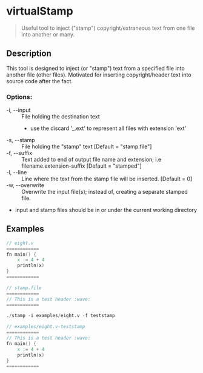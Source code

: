 # virtualStamp
> Useful tool to inject ("stamp") copyright/extraneous text from one file into another or many.

## Description
This tool is designed to inject (or "stamp") text from a specified file into another file (other files).
Motivated for inserting copyright/header text into source code after the fact.

### Options:
<dl>
  <dt>-i, --input <string></dt>
  <dd>
  File holding the destination text  

  * use the discard '_.ext' to represent all files with extension 'ext'
  </dd>
  <dt>-s, --stamp <string></dt>
  <dd>File holding the "stamp" text [Default = "stamp.file"]</dd>
 <dt>-f, --suffix <string></dt>
 <dd>Text added to end of output file name and extension; i.e filename.extension-suffix [Default = "stamped"]</dd>
 <dt>-l, --line <int></dt>
 <dd>Line where the text from the stamp file will be inserted. [Default = 0]</dd>
 <dt>-w, --overwrite</dt>
 <dd>Overwrite the input file(s); instead of, creating a separate stamped file.</dd>
</dl>  


* input and stamp files should be in or under the current working directory


## Examples
```v
// eight.v
============
fn main() {
	x := 4 + 4
	println(x)
}
============

// stamp.file
============
// This is a test header :wave:
============

./stamp -i examples/eight.v -f teststamp

// examples/eight.v-teststamp
============
// This is a test header :wave:
fn main() {
	x := 4 + 4
	println(x)
}
============
```
